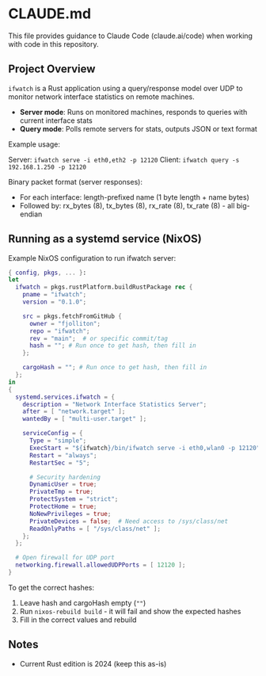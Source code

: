 # CLAUDE.md

This file provides guidance to Claude Code (claude.ai/code) when working with code in this repository.

## Project Overview

`ifwatch` is a Rust application using a query/response model over UDP to monitor network interface statistics on remote machines.

- **Server mode**: Runs on monitored machines, responds to queries with current interface stats
- **Query mode**: Polls remote servers for stats, outputs JSON or text format

Example usage:

Server: `ifwatch serve -i eth0,eth2 -p 12120`
Client: `ifwatch query -s 192.168.1.250 -p 12120`

Binary packet format (server responses):
- For each interface: length-prefixed name (1 byte length + name bytes)
- Followed by: rx_bytes (8), tx_bytes (8), rx_rate (8), tx_rate (8) - all big-endian

## Running as a systemd service (NixOS)

Example NixOS configuration to run ifwatch server:

```nix
{ config, pkgs, ... }:
let
  ifwatch = pkgs.rustPlatform.buildRustPackage rec {
    pname = "ifwatch";
    version = "0.1.0";

    src = pkgs.fetchFromGitHub {
      owner = "fjolliton";
      repo = "ifwatch";
      rev = "main";  # or specific commit/tag
      hash = ""; # Run once to get hash, then fill in
    };

    cargoHash = ""; # Run once to get hash, then fill in
  };
in
{
  systemd.services.ifwatch = {
    description = "Network Interface Statistics Server";
    after = [ "network.target" ];
    wantedBy = [ "multi-user.target" ];

    serviceConfig = {
      Type = "simple";
      ExecStart = "${ifwatch}/bin/ifwatch serve -i eth0,wlan0 -p 12120";
      Restart = "always";
      RestartSec = "5";

      # Security hardening
      DynamicUser = true;
      PrivateTmp = true;
      ProtectSystem = "strict";
      ProtectHome = true;
      NoNewPrivileges = true;
      PrivateDevices = false;  # Need access to /sys/class/net
      ReadOnlyPaths = [ "/sys/class/net" ];
    };
  };

  # Open firewall for UDP port
  networking.firewall.allowedUDPPorts = [ 12120 ];
}
```

To get the correct hashes:
1. Leave hash and cargoHash empty (`""`)
2. Run `nixos-rebuild build` - it will fail and show the expected hashes
3. Fill in the correct values and rebuild

## Notes

- Current Rust edition is 2024 (keep this as-is)

